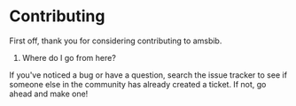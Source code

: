 # Contributing

First off, thank you for considering contributing to amsbib. 

1. Where do I go from here?

If you've noticed a bug or have a question, search the issue tracker to see if someone else in the community has already created a ticket. If not, go ahead and make one!

